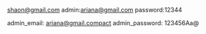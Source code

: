 shaon@gmail.com
admin:ariana@gmail.com
password:12344

admin_email: ariana@gmail.compact admin_password: 123456Aa@